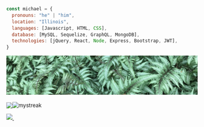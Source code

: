 ```javascript
const michael = {
  pronouns: "he" | "him",
  location: "Illinois",
  languages: [Javascript, HTML, CSS],
  database: [MySQL, Sequelize, GraphQL, MongoDB],
  technologies: [jQuery, React, Node, Express, Bootstrap, JWT],
}
```


<p align="center">
  <img src="https://github.com/Michael-Bee/Michael-Bee/blob/main/FernBackground2.jpg?raw=true"  />
</p>


<img align="center" src="https://github-readme-stats.vercel.app/api?username=Michael-Bee&hide_rank=true&theme=gotham&count_private=true&show_icons=true" /><img align="center" src="https://github-readme-streak-stats.herokuapp.com/?user=Michael-Bee&theme=gotham" alt="mystreak"/>
<!-- <img align="center" src="https://github-readme-stats.vercel.app/api/top-langs/?username=Michael-Bee&layout=compact&theme=gotham" /> -->


<p>
<a href="https://www.linkedin.com/in/michael-bee-13676a225/">
 <img src="https://img.shields.io/badge/-MichaelBee-blue?style=flat-square&logo=Linkedin&logoColor=white&link=https://www.linkedin.com/in/michael-bee-13676a225/"/>
</a>
<img src="https://komarev.com/ghpvc/?username=Michael-Bee&style=flat-square&color=blue" alt=""/>
</p>